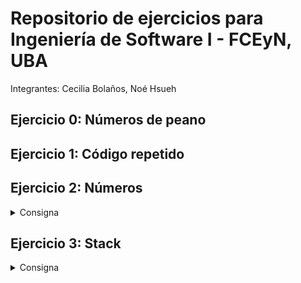 # Repositorio de ejercicios para Ingeniería de Software I - FCEyN, UBA

Integrantes: Cecilia Bolaños, Noé Hsueh

## Ejercicio 0: Números de peano

## Ejercicio 1: Código repetido

## Ejercicio 2: Números

<details>
  <summary>Consigna</summary>

### Ejercicio 2.1. Pre números

Abrir el ejercicio [pre-numeros-ejercicios.st](http://pre-numeros-ejercicios.st/) y utilizar los pasos para eliminar ifs para quitar los ifs de ese modelo y que sigan pasando los tests. Practiquen seguir los pasos todo lo que puedan utilizando ese modelo que es bastante sencillo de entender y seguir.

1. Crear una jerarquía polimórfica con una abstracción para cada condición de if (opcional).

2. Mover el cuerpo de cada if a cada abstracción correspondiente usando el mismo mensaje.

3. Nombrar las abstracciones de 1)

4. Nombrar el mensaje de 2)

5. Reemplazar ifs por envío de mensaje polimórfico.

6. Buscar objeto polimórfico (opcional).**

7. Verificar su solución con pre-numeros-ejercicios Solu.st (dentro de Ejercicio Numeros.zip) y sacar conclusiones del uso de la técnica...

### Ejercicio 2.2. Números

3. Leer consigna.txt (dentro de Ejercicio Numeros.zip) para repasar lo que les conté ayer en clase. Deben abrir el modelo de Numeros-Ejercicio.st (que es una versión bastante más avanzada de pre-números) y primero que nada intentar hacer pasar los tests que fallan escribiendo ifs (utilizando el mensaje isKindOf:). Una vez que pasen dichos tests, utilicen los pasos para sacar los ifs que uds. mismos escribieron, y que los tests sigan pasando. La idea es practicar quitar ifs, con lo que no hagan cosas para escribir menos ifs como restar usando la suma negada, o dividir multiplicando por el inverso, porque practican menos...

4. Sacar los ifs de Fibonacci.

5. Intentar sacar todos los otros ifs que encuentren (y no estén marcados como que no se deben sacar).

De 3 a 5 vamos a estar trabajando en clase el lunes. De todas formas todo lo que quieran/puedan avanzar en sus casas suma para tener mejores preguntas y dudas.

La entrega del ejercicio de Números es el jueves que viene.

En esta oportunidad la contraseña para abrir el zip en cuestión y obtener todos estos .st es: peaches,peaches

</details>

</details>



## Ejercicio 3: Stack

<details>
 <summary>Consigna</summary>
El ejercicio tiene dos partes:

a) El objetivo de la primera parte es encarar un primer modelado de un problema y seguir ejercitando reemplazar if por polimorfismo, en particular implementando un Stack.

Hay que hacer pasar todos los tests del ejercicio y la implementación del Stack no debe tener if.

No se pueden modificar los tests.

Ayudas:
1) Primero hagan pasar todos los tests usando if y después apliquen la técnica para sacar if que vimos.
2) Si les sirve, utilicen una metáfora. Una muy útil es la de representar el juego de los bebes donde se apilan platos en una especie de torre de Hanoi.

Importante: Tampoco se puede usar handleo de excepciones para ocultar lo que sería en definitiva un if.

b) El Stack de la primera parte es utilizado para almacenar oraciones de cualquier longitud. 

Se debe implementar el mensaje find (elección de nombre del mensaje y colaboradores externos es parte del ejercicio) 
de SentenceFinderByPrefix que dado un prefijo se encarga de devolver todas las oraciones almacenadas en el Stack que contengan dicho prefijo.

Por ej. si el prefijo es 'Wint', y las oraciones en el Stack son 'winter is coming', 'winning is everything', 'The winds of Winter' y 'Winter is here' sólo debería devolver la última.

El prefijo es case sensitive, no puede ser vacío, ni contener espacios vacíos y el Stack al terminar la operación de búsqueda debe de mantener las mismas oraciones en idéntico orden.

La implementación de find debe ser lo más declarativa posible.

Además de implementar find, se debe testear dicha funcionalidad. Para ello escriba todos los tests que crea necesario en SentenceFinderByPrefixTest.

Aclaración: No se pueden agregar mensajes adicionales a Stack y la idea es se trabaje sobre el stack original y no clonarlo, ni transformarlo en otro tipo de colección para utilizarlo. La respuesta del sentenceFinder podría ser una OrderedCollection con las oraciones encontradas.
</details>

